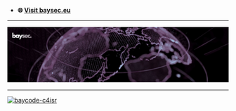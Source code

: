 - **🌐 [Visit baysec.eu](https://baysec.eu)**

---

<span>
  <a href="https://baysec.eu">
    <img src="img/1750871612515.jpeg" alt="Baysec" />
  </a>
</span>

  ---
<span>

  <a href="https://baysec.eu">
    <img width="100" height="100" src="http://baysec.eu/favicon.png" alt="baycode-c4isr" />
  </a>
</span>
